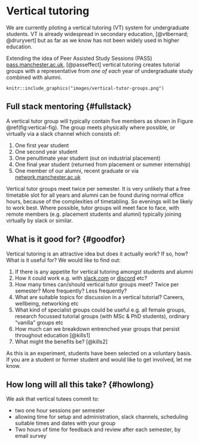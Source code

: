 # Vertical tutoring

We are currently piloting a vertical tutoring (VT) system for undergraduate students. VT is already widespread in secondary education, [@vtbernard; @druryvert] but as far as we know has not been widely used in higher education.

Extending the idea of Peer Assisted Study Sessions (PASS) [pass.manchester.ac.uk](http://www.pass.manchester.ac.uk), [@passeffect] vertical tutoring creates tutorial groups with a representative from _one of each_ year of undergraduate study combined with alumni.

```{r vertical-fig, echo = FALSE, fig.align = "center", out.width = "100%", fig.cap='Conventional horizontal tutor groups (shown in black) bring together a group of students in the same year. For example, year 1 students meet as a small group once per week during term time with their tutor. Vertical tutor groups (shown in red) are made of of one student from each year and an alumni. Vertical tutor groups extend the idea of PASS, to full stack mentoring, crossing all levels'}
knitr::include_graphics("images/vertical-tutor-groups.png")
```

## Full stack mentoring {#fullstack}
A vertical tutor group will typically contain five members as shown in Figure \@ref(fig:vertical-fig). The group meets physically where possible, or virtually via a slack channel which consists of:

1. One first year student
1. One second year student
1. One penultimate year student (out on industrial placement)
1. One final year student (returned from placement or summer internship)
1. One member of our alumni, recent graduate or via [network.manchester.ac.uk](https://www.network.manchester.ac.uk/)

Vertical tutor groups meet twice per semester. It is very unlikely that a free timetable slot for all years and alumni can be found during normal office hours, because of the complexities of timetabling. So evenings will be likely to work best. Where possible, tutor groups will meet face to face, with remote members (e.g. placement students and alumni) typically joining virtually by slack or similar.

## What is it good for? {#goodfor}
Vertical tutoring is an attractive idea but does it actually work? If so, how? What is it useful for? We would like to find out:

1. If there is any appetite for vertical tutoring amongst students and alumni
1. How it could work e.g. with [slack.com](https://slack.com) or [discord](https://discordapp.com/) etc?
1. How many times can/should vertical tutor groups meet? Twice per semester? More frequently? Less frequently?
1. What are suitable topics for discussion in a vertical tutorial? Careers, wellbeing, networking etc
1. What kind of specialist groups could be useful e.g. all female groups, research focussed tutorial groups (with MSc & PhD students), ordinary “vanilla” groups etc
1. How much can we breakdown entrenched year groups that persist throughout education [@kills1]
1. What might the benefits be? [@kills2]

As this is an experiment, students have been selected on a voluntary basis. If you are a student or former student and would like to get involved, let me know.

## How long will all this take? {#howlong}
We ask that vertical tutees commit to:

* two one hour sessions per semester
* allowing time for setup and administration, slack channels, scheduling suitable times and dates with your group
* Two hours of time for feedback and review after each semester, by email survey

